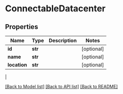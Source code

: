# ConnectableDatacenter

## Properties
| Name | Type | Description | Notes |
------------ | ------------- | ------------- | -------------
| **id** | **str** |  | [optional] 
**name** | **str** |  | [optional] 
**location** | **str** |  | [optional] 
 |

[[Back to Model list]](../README.md#documentation-for-models) [[Back to API list]](../README.md#documentation-for-api-endpoints) [[Back to README]](../README.md)



